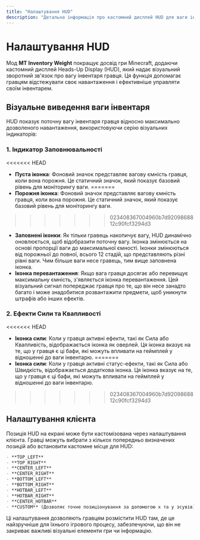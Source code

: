 ```yaml
---
title: "Налаштування HUD"
description: "Детальна інформація про кастомний дисплей HUD для ваги інвентаря, включаючи візуальні індикатори та налаштування."
---
```


# **Налаштування HUD**

Мод **MT Inventory Weight** покращує досвід гри Minecraft, додаючи кастомний дисплей Heads-Up Display (HUD), який надає візуальний зворотний зв'язок про вагу інвентаря гравця. Ця функція допомагає гравцям відстежувати своє навантаження і ефективніше управляти своїм інвентарем.

## **Візуальне виведення ваги інвентаря**

HUD показує поточну вагу інвентаря гравця відносно максимально дозволеного навантаження, використовуючи серію візуальних індикаторів:

### **1. Індикатор Заповнювальності**

<<<<<<< HEAD
- **Пуста іконка**: Фоновий значок представляє вагову ємність гравця, коли вона порожня. Це статичний значок, який показує базовий рівень для моніторингу ваги.
=======
- **Порожня іконка**: Фоновий значок представляє вагову ємність гравця, коли вона порожня. Це статичний значок, який показує базовий рівень для моніторингу ваги.
>>>>>>> 023408367004960b7d9209868812c90fcf3294d3
- **Заповнені іконки**: Як тільки гравець накопичує вагу, HUD динамічно оновлюється, щоб відобразити поточну вагу. Іконка змінюється на основі пропорції ваги до максимальної ємності. Іконки змінюються від порожньої до повної, всього 12 стадій, що представляють різні рівні ваги. Чим більше ваги несе гравець, тим вище заповнена іконка.
- **Іконка перевантаження**: Якщо вага гравця досягає або перевищує максимальну ємність, з'являється іконка перевантаження. Цей візуальний сигнал попереджає гравця про те, що він несе занадто багато і може знадобитися розвантажити предмети, щоб уникнути штрафів або інших ефектів.

### **2. Ефекти Сили та Квапливості**

<<<<<<< HEAD
- **Іконка сили**: Коли у гравця активні ефекти, такі як Сила або Квапливість, відображається іконка як оверлей. Ця іконка вказує на те, що у гравця є ці бафи, які можуть впливати на геймплей у відношенні до ваги інвентарю.
=======
- **Іконка сили**: Коли у гравця активні статус-ефекти, такі як Сила або Швидкість, відображається додаткова іконка. Ця іконка вказує на те, що у гравця є ці бафи, які можуть впливати на геймплей у відношенні до ваги інвентарю.
>>>>>>> 023408367004960b7d9209868812c90fcf3294d3

## **Налаштування клієнта**

Позиція HUD на екрані може бути кастомізована через налаштування клієнта. Гравці можуть вибрати з кількох попередньо визначених позицій або встановити кастомне місце для HUD:

```md
- **TOP_LEFT**
- **TOP_RIGHT**
- **CENTER_LEFT**
- **CENTER_RIGHT**
- **BOTTOM_LEFT**
- **BOTTOM_RIGHT**
- **HOTBAR_LEFT**
- **HOTBAR_RIGHT**
- **CENTER_HOTBAR**
- **CUSTOM** (Дозволяє точне позиціонування за допомогою x та y зсувів)
```

Ці налаштування дозволяють гравцям розмістити HUD там, де це найзручніше для їхнього ігрового процесу, забезпечуючи, що він не закриває важливі візуальні елементи гри чи інформацію.
